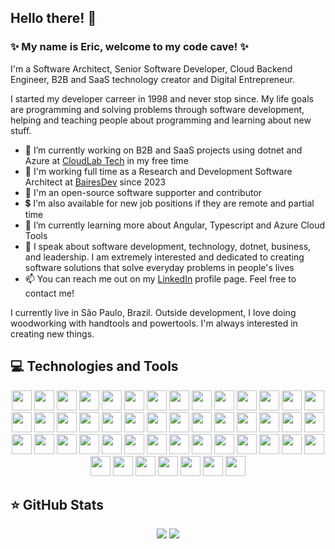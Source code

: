 ## Hello there! 👋

### ✨ My name is Eric, welcome to my code cave! ✨

I'm a Software Architect, Senior Software Developer, Cloud Backend Engineer, B2B and SaaS technology creator and Digital Entrepreneur.

I started my developer carreer in 1998 and never stop since. My life goals are programming and solving problems through software development, helping and teaching people about programming and learning about new stuff.

- 🔭 I’m currently working on B2B and SaaS projects using dotnet and Azure at [CloudLab Tech](https://github.com/cloudlabtech) in my free time
- 🔭 I'm working full time as a Research and Development Software Architect at [BairesDev](https://www.bairesdev.com/) since 2023
- 💖 I'm an open-source software supporter and contributor
- 💲 I'm also available for new job positions if they are remote and partial time
- 🌱 I’m currently learning more about Angular, Typescript and Azure Cloud Tools
- 💬 I speak about software development, technology, dotnet, business, and leadership. I am extremely interested and dedicated to creating software solutions that solve everyday problems in people's lives
- 📫 You can reach me out on my [LinkedIn](https://www.linkedin.com/in/ericrda/) profile page. Feel free to contact me!

I currently live in São Paulo, Brazil. Outside development, I love doing woodworking with handtools and powertools. I'm always interested in creating new things.

## 💻 Technologies and Tools
<p align="center">
  <img src="https://img.shields.io/badge/Microsoft-5E5E5E.svg?&style=for-the-badge&logo=microsoft&logoColor=white" height="32"/>
  <img src="https://img.shields.io/badge/Linux-FCC624.svg?&style=for-the-badge&logo=linux&logoColor=black" height="32"/>
  <img src="https://img.shields.io/badge/.NET-512BD4.svg?&style=for-the-badge&logo=dotnet&logoColor=white" height="32"/>
  <img src="https://img.shields.io/badge/C%23%20-239120.svg?&style=for-the-badge&logo=csharp&logoColor=white" height="32"/>
  <img src="https://img.shields.io/badge/Visual%20Studio-5C2D91.svg?&style=for-the-badge&logo=visualstudio&logoColor=white" height="32"/>
  <img src="https://img.shields.io/badge/Visual%20Studio%20Code-007ACC.svg?&style=for-the-badge&logo=visualstudiocode&logoColor=white" height="32"/>  
  <img src="https://img.shields.io/badge/YAML-CB171E.svg?&style=for-the-badge&logo=yaml&logoColor=white" height="32"/>
  <img src="https://img.shields.io/badge/Git-F05032.svg?&style=for-the-badge&logo=git&logoColor=white" height="32"/>
  <img src="https://img.shields.io/badge/GitHub-181717.svg?&style=for-the-badge&logo=github&logoColor=white" height="32"/>
  <img src="https://img.shields.io/badge/GitHub%20Pages-222222.svg?&style=for-the-badge&logo=githubpages&logoColor=white" height="32"/>
  <img src="https://img.shields.io/badge/GitHub%20Actions-2088FF.svg?&style=for-the-badge&logo=githubactions&logoColor=white" height="32"/>
  <img src="https://img.shields.io/badge/GitLab-FC6D26.svg?style=for-the-badge&logo=GitLab&logoColor=white" height="32">
  <img src="https://img.shields.io/badge/Bitbucket-0052CC.svg?style=for-the-badge&logo=Bitbucket&logoColor=white" height="32">
  <img src="https://img.shields.io/badge/JFrog-40BE46.svg?style=for-the-badge&logo=JFrog&logoColor=white" height="32">
  <img src="https://img.shields.io/badge/Octopus%20Deploy-2F93E0.svg?style=for-the-badge&logo=Octopus-Deploy&logoColor=white" height="32">
  <img src="https://img.shields.io/badge/Microsoft%20Azure-0078D4.svg?&style=for-the-badge&logo=microsoftazure&logoColor=white" height="32"/>  
  <img src="https://img.shields.io/badge/Azure_DevOps-0078D7?style=for-the-badge&logo=azure-devops&logoColor=white" height="32"/>
  <img src="https://img.shields.io/badge/Azure%20Artifacts-CB2E6D.svg?&style=for-the-badge&logo=azuredevops&logoColor=white" height="32"/>
  <img src="https://img.shields.io/badge/Azure%20Pipelines-2560E0.svg?&style=for-the-badge&logo=azurepipelines&logoColor=white" height="32"/>
  <img src="https://img.shields.io/badge/Azure%20Functions-0062AD.svg?&style=for-the-badge&logo=azurefunctions&logoColor=white" height="32"/>  
  <img src="https://img.shields.io/badge/NuGet-004880.svg?&style=for-the-badge&logo=nuget&logoColor=white" height="32"/>
  <img src="https://img.shields.io/badge/Docker-2496ED.svg?&style=for-the-badge&logo=docker&logoColor=white" height="32"/>
  <img src="https://img.shields.io/badge/Kubernetes-326CE5.svg?&style=for-the-badge&logo=kubernetes&logoColor=white" height="32"/>
  <img src="https://img.shields.io/badge/RabbitMQ-FF6600.svg?&style=for-the-badge&logo=rabbitmq&logoColor=white" height="32"/>  
  <img src="https://img.shields.io/badge/Redis-DC382D.svg?&style=for-the-badge&logo=redis&logoColor=white" height="32"/>
  <img src="https://img.shields.io/badge/Angular-DD0031?style=for-the-badge&logo=angular&logoColor=white" height="32"/>
  <img src="https://img.shields.io/badge/Material%20Design-757575.svg?style=for-the-badge&logo=Material-Design&logoColor=white" height="32">
  <img src="https://img.shields.io/badge/Material%20Design%20Icons-2196F3.svg?style=for-the-badge&logo=Material-Design-Icons&logoColor=white" height="32">
  <img src="https://img.shields.io/badge/TypeScript-007ACC?style=for-the-badge&logo=typescript&logoColor=white" height="32"/>
  <img src="https://img.shields.io/badge/HTML5-E34F26?style=for-the-badge&logo=html5&logoColor=white" height="32"/>
  <img src="https://img.shields.io/badge/CSS3-1572B6?style=for-the-badge&logo=css3&logoColor=white" height="32"/>
  <img src="https://img.shields.io/badge/Markdown-000000?style=for-the-badge&logo=markdown&logoColor=white" height="32"/>
  <img src="https://img.shields.io/badge/Bootstrap-563D7C?style=for-the-badge&logo=bootstrap&logoColor=white" height="32"/>
  <img src="https://img.shields.io/badge/Microsoft%20SQL%20Server-CC2927.svg?&style=for-the-badge&logo=microsoftsqlserver&logoColor=white" height="32"/>
  <img src="https://img.shields.io/badge/Oracle-F80000.svg?&style=for-the-badge&logo=oracle&logoColor=white" height="32"/>
  <img src="https://img.shields.io/badge/MongoDB-47A248.svg?&style=for-the-badge&logo=mongodb&logoColor=white" height="32"/>
  <img src="https://img.shields.io/badge/MySQL-4479A1.svg?&style=for-the-badge&logo=mysql&logoColor=white" height="32"/>
  <img src="https://img.shields.io/badge/PostgreSQL-316192.svg?&style=for-the-badge&logo=postgresql&logoColor=white" height="32"/>
  <img src="https://img.shields.io/badge/Delphi-EE1F35.svg?&style=for-the-badge&logo=delphi&logoColor=white" height="32"/>
  <img src="https://img.shields.io/badge/PHP-777BB4.svg?style=for-the-badge&logo=PHP&logoColor=white" height="32">
  <img src="https://img.shields.io/badge/phpMyAdmin-6C78AF.svg?style=for-the-badge&logo=phpMyAdmin&logoColor=white" height="32">
  <img src="https://img.shields.io/badge/Powershell-5391FE.svg?&style=for-the-badge&logo=powershell&logoColor=white" height="32"/>
  <img src="https://img.shields.io/badge/Bash-4EAA25.svg?&style=for-the-badge&logo=gnubash&logoColor=white" height="32"/>
  <img src="https://img.shields.io/badge/Postman-FF6C37.svg?&style=for-the-badge&logo=postman&logoColor=white" height="32"/>
  <img src="https://img.shields.io/badge/Prometheus-E6522C.svg?style=for-the-badge&logo=Prometheus&logoColor=white" height="32">
  <img src="https://img.shields.io/badge/Grafana-F46800.svg?style=for-the-badge&logo=Grafana&logoColor=white" height="32">
  <img src="https://img.shields.io/badge/Jaeger-66CFE3.svg?style=for-the-badge&logo=Jaeger&logoColor=black" height="32">
  <img src="https://img.shields.io/badge/Graylog-FF3633.svg?style=for-the-badge&logo=Graylog&logoColor=white" height="32">
  <img src="https://img.shields.io/badge/Rancher-0075A8.svg?style=for-the-badge&logo=Rancher&logoColor=white" height="32">
</p>  

## ⭐ GitHub Stats
<p align = "center">
  <img src = "https://github-readme-stats.vercel.app/api?username=edarruiz&show_icons=true&theme=github_dark&line_height=25&show=reviews,discussions_started,discussions_answered,prs_merged,prs_merged_percentage">
  <img src = "https://github-readme-stats.vercel.app/api/top-langs/?username=edarruiz&html&theme=github_dark&layout=compact">
</p>
